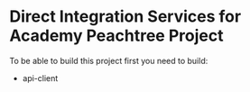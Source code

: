 # Direct Integration Services for Academy Peachtree Project

To be able to build this project first you need to build:

* api-client 